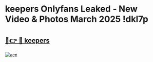 # keepers Onlyfans Leaked - New Video & Photos March 2025 !dkl7p

# <h2><a href="https://bucn2u.iuczelnia.edu.pl?title=keepers&ref=dkl7p">🔗👉 🔴 keepers</a></h2>

[![acn](https://github.com/user-attachments/assets/0f9c940e-d8b0-45ae-aac7-cd30a18b3e1c)](https://bucn2u.iuczelnia.edu.pl?title=keepers&ref=dkl7p)

